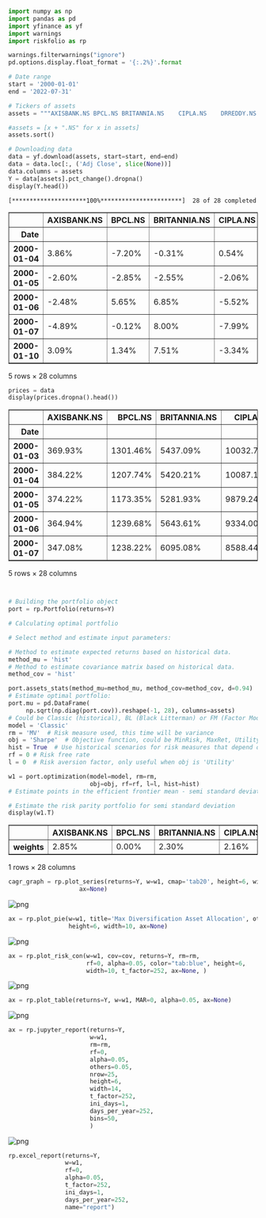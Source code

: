```python
import numpy as np
import pandas as pd
import yfinance as yf
import warnings
import riskfolio as rp

warnings.filterwarnings("ignore")
pd.options.display.float_format = '{:.2%}'.format

# Date range
start = '2000-01-01'
end = '2022-07-31'

# Tickers of assets
assets = """AXISBANK.NS	BPCL.NS	BRITANNIA.NS	CIPLA.NS	DRREDDY.NS	EICHERMOT.NS	GAIL.NS	HDFCBANK.NS	HINDALCO.NS	HINDUNILVR.NS	INFY.NS	IOC.NS	ITC.NS	M&M.NS	MARICO.NS	ONGC.NS	RELIANCE.NS	SAIL.NS	SBIN.NS	SIEMENS.NS	SUNPHARMA.NS	TATACONSUM.NS	TATAMOTORS.NS	TATAPOWER.NS	TATASTEEL.NS	TITAN.NS	VEDL.NS	WIPRO.NS""".split("\t")

#assets = [x + ".NS" for x in assets]
assets.sort()

# Downloading data
data = yf.download(assets, start=start, end=end)
data = data.loc[:, ('Adj Close', slice(None))]
data.columns = assets
Y = data[assets].pct_change().dropna()
display(Y.head())


```

    [*********************100%***********************]  28 of 28 completed



<div>
<style scoped>
    .dataframe tbody tr th:only-of-type {
        vertical-align: middle;
    }

    .dataframe tbody tr th {
        vertical-align: top;
    }

    .dataframe thead th {
        text-align: right;
    }
</style>
<table border="1" class="dataframe">
  <thead>
    <tr style="text-align: right;">
      <th></th>
      <th>AXISBANK.NS</th>
      <th>BPCL.NS</th>
      <th>BRITANNIA.NS</th>
      <th>CIPLA.NS</th>
      <th>DRREDDY.NS</th>
      <th>EICHERMOT.NS</th>
      <th>GAIL.NS</th>
      <th>HDFCBANK.NS</th>
      <th>HINDALCO.NS</th>
      <th>HINDUNILVR.NS</th>
      <th>...</th>
      <th>SBIN.NS</th>
      <th>SIEMENS.NS</th>
      <th>SUNPHARMA.NS</th>
      <th>TATACONSUM.NS</th>
      <th>TATAMOTORS.NS</th>
      <th>TATAPOWER.NS</th>
      <th>TATASTEEL.NS</th>
      <th>TITAN.NS</th>
      <th>VEDL.NS</th>
      <th>WIPRO.NS</th>
    </tr>
    <tr>
      <th>Date</th>
      <th></th>
      <th></th>
      <th></th>
      <th></th>
      <th></th>
      <th></th>
      <th></th>
      <th></th>
      <th></th>
      <th></th>
      <th></th>
      <th></th>
      <th></th>
      <th></th>
      <th></th>
      <th></th>
      <th></th>
      <th></th>
      <th></th>
      <th></th>
      <th></th>
    </tr>
  </thead>
  <tbody>
    <tr>
      <th>2000-01-04</th>
      <td>3.86%</td>
      <td>-7.20%</td>
      <td>-0.31%</td>
      <td>0.54%</td>
      <td>8.00%</td>
      <td>5.22%</td>
      <td>-3.42%</td>
      <td>2.24%</td>
      <td>3.79%</td>
      <td>-1.15%</td>
      <td>...</td>
      <td>6.34%</td>
      <td>0.29%</td>
      <td>-1.34%</td>
      <td>-2.41%</td>
      <td>-3.94%</td>
      <td>0.20%</td>
      <td>-1.08%</td>
      <td>-5.33%</td>
      <td>-1.42%</td>
      <td>8.00%</td>
    </tr>
    <tr>
      <th>2000-01-05</th>
      <td>-2.60%</td>
      <td>-2.85%</td>
      <td>-2.55%</td>
      <td>-2.06%</td>
      <td>-3.74%</td>
      <td>8.07%</td>
      <td>-4.75%</td>
      <td>-3.94%</td>
      <td>8.00%</td>
      <td>-3.56%</td>
      <td>...</td>
      <td>-4.11%</td>
      <td>-4.40%</td>
      <td>-3.51%</td>
      <td>-4.17%</td>
      <td>2.43%</td>
      <td>1.95%</td>
      <td>3.81%</td>
      <td>-6.11%</td>
      <td>-0.61%</td>
      <td>1.63%</td>
    </tr>
    <tr>
      <th>2000-01-06</th>
      <td>-2.48%</td>
      <td>5.65%</td>
      <td>6.85%</td>
      <td>-5.52%</td>
      <td>5.96%</td>
      <td>8.01%</td>
      <td>2.77%</td>
      <td>0.81%</td>
      <td>7.83%</td>
      <td>4.01%</td>
      <td>...</td>
      <td>5.05%</td>
      <td>1.44%</td>
      <td>-0.10%</td>
      <td>3.34%</td>
      <td>4.15%</td>
      <td>3.12%</td>
      <td>7.47%</td>
      <td>8.02%</td>
      <td>4.65%</td>
      <td>-1.93%</td>
    </tr>
    <tr>
      <th>2000-01-07</th>
      <td>-4.89%</td>
      <td>-0.12%</td>
      <td>8.00%</td>
      <td>-7.99%</td>
      <td>-7.97%</td>
      <td>7.75%</td>
      <td>-3.54%</td>
      <td>0.03%</td>
      <td>4.44%</td>
      <td>5.45%</td>
      <td>...</td>
      <td>4.71%</td>
      <td>-7.96%</td>
      <td>-8.00%</td>
      <td>7.97%</td>
      <td>8.01%</td>
      <td>-0.19%</td>
      <td>2.20%</td>
      <td>-2.11%</td>
      <td>-2.35%</td>
      <td>-8.00%</td>
    </tr>
    <tr>
      <th>2000-01-10</th>
      <td>3.09%</td>
      <td>1.34%</td>
      <td>7.51%</td>
      <td>-3.34%</td>
      <td>-1.65%</td>
      <td>1.31%</td>
      <td>-0.56%</td>
      <td>-1.46%</td>
      <td>-6.58%</td>
      <td>0.76%</td>
      <td>...</td>
      <td>-1.39%</td>
      <td>-1.82%</td>
      <td>-4.59%</td>
      <td>0.88%</td>
      <td>7.90%</td>
      <td>7.00%</td>
      <td>5.99%</td>
      <td>-0.99%</td>
      <td>2.15%</td>
      <td>0.14%</td>
    </tr>
  </tbody>
</table>
<p>5 rows × 28 columns</p>
</div>



```python
prices = data
display(prices.dropna().head())

```


<div>
<style scoped>
    .dataframe tbody tr th:only-of-type {
        vertical-align: middle;
    }

    .dataframe tbody tr th {
        vertical-align: top;
    }

    .dataframe thead th {
        text-align: right;
    }
</style>
<table border="1" class="dataframe">
  <thead>
    <tr style="text-align: right;">
      <th></th>
      <th>AXISBANK.NS</th>
      <th>BPCL.NS</th>
      <th>BRITANNIA.NS</th>
      <th>CIPLA.NS</th>
      <th>DRREDDY.NS</th>
      <th>EICHERMOT.NS</th>
      <th>GAIL.NS</th>
      <th>HDFCBANK.NS</th>
      <th>HINDALCO.NS</th>
      <th>HINDUNILVR.NS</th>
      <th>...</th>
      <th>SBIN.NS</th>
      <th>SIEMENS.NS</th>
      <th>SUNPHARMA.NS</th>
      <th>TATACONSUM.NS</th>
      <th>TATAMOTORS.NS</th>
      <th>TATAPOWER.NS</th>
      <th>TATASTEEL.NS</th>
      <th>TITAN.NS</th>
      <th>VEDL.NS</th>
      <th>WIPRO.NS</th>
    </tr>
    <tr>
      <th>Date</th>
      <th></th>
      <th></th>
      <th></th>
      <th></th>
      <th></th>
      <th></th>
      <th></th>
      <th></th>
      <th></th>
      <th></th>
      <th></th>
      <th></th>
      <th></th>
      <th></th>
      <th></th>
      <th></th>
      <th></th>
      <th></th>
      <th></th>
      <th></th>
      <th></th>
    </tr>
  </thead>
  <tbody>
    <tr>
      <th>2000-01-03</th>
      <td>369.93%</td>
      <td>1301.46%</td>
      <td>5437.09%</td>
      <td>10032.76%</td>
      <td>32412.28%</td>
      <td>289.18%</td>
      <td>421.34%</td>
      <td>1429.23%</td>
      <td>5724.06%</td>
      <td>13538.52%</td>
      <td>...</td>
      <td>1642.36%</td>
      <td>4404.91%</td>
      <td>1212.04%</td>
      <td>3477.51%</td>
      <td>3293.15%</td>
      <td>430.95%</td>
      <td>204.14%</td>
      <td>698.82%</td>
      <td>100.56%</td>
      <td>8354.18%</td>
    </tr>
    <tr>
      <th>2000-01-04</th>
      <td>384.22%</td>
      <td>1207.74%</td>
      <td>5420.21%</td>
      <td>10087.14%</td>
      <td>35006.13%</td>
      <td>304.27%</td>
      <td>406.92%</td>
      <td>1461.18%</td>
      <td>5941.15%</td>
      <td>13383.04%</td>
      <td>...</td>
      <td>1746.50%</td>
      <td>4417.84%</td>
      <td>1195.79%</td>
      <td>3393.73%</td>
      <td>3163.25%</td>
      <td>431.79%</td>
      <td>201.93%</td>
      <td>661.56%</td>
      <td>99.13%</td>
      <td>9022.56%</td>
    </tr>
    <tr>
      <th>2000-01-05</th>
      <td>374.22%</td>
      <td>1173.35%</td>
      <td>5281.93%</td>
      <td>9879.24%</td>
      <td>33697.38%</td>
      <td>328.84%</td>
      <td>387.61%</td>
      <td>1403.59%</td>
      <td>6416.26%</td>
      <td>12906.93%</td>
      <td>...</td>
      <td>1674.71%</td>
      <td>4223.44%</td>
      <td>1153.81%</td>
      <td>3252.35%</td>
      <td>3239.97%</td>
      <td>440.21%</td>
      <td>209.63%</td>
      <td>621.17%</td>
      <td>98.53%</td>
      <td>9169.60%</td>
    </tr>
    <tr>
      <th>2000-01-06</th>
      <td>364.94%</td>
      <td>1239.68%</td>
      <td>5643.61%</td>
      <td>9334.00%</td>
      <td>35706.70%</td>
      <td>355.18%</td>
      <td>398.34%</td>
      <td>1414.94%</td>
      <td>6918.42%</td>
      <td>13425.00%</td>
      <td>...</td>
      <td>1759.31%</td>
      <td>4284.07%</td>
      <td>1152.69%</td>
      <td>3361.08%</td>
      <td>3374.43%</td>
      <td>453.97%</td>
      <td>225.29%</td>
      <td>670.99%</td>
      <td>103.11%</td>
      <td>8992.20%</td>
    </tr>
    <tr>
      <th>2000-01-07</th>
      <td>347.08%</td>
      <td>1238.22%</td>
      <td>6095.08%</td>
      <td>8588.44%</td>
      <td>32860.35%</td>
      <td>382.71%</td>
      <td>384.23%</td>
      <td>1415.36%</td>
      <td>7225.26%</td>
      <td>14156.90%</td>
      <td>...</td>
      <td>1842.22%</td>
      <td>3942.96%</td>
      <td>1060.49%</td>
      <td>3629.05%</td>
      <td>3644.87%</td>
      <td>453.13%</td>
      <td>230.25%</td>
      <td>656.85%</td>
      <td>100.69%</td>
      <td>8272.91%</td>
    </tr>
  </tbody>
</table>
<p>5 rows × 28 columns</p>
</div>



```python


# Building the portfolio object
port = rp.Portfolio(returns=Y)

# Calculating optimal portfolio

# Select method and estimate input parameters:

# Method to estimate expected returns based on historical data.
method_mu = 'hist'
# Method to estimate covariance matrix based on historical data.
method_cov = 'hist'

port.assets_stats(method_mu=method_mu, method_cov=method_cov, d=0.94)
# Estimate optimal portfolio:
port.mu = pd.DataFrame(
     np.sqrt(np.diag(port.cov)).reshape(-1, 28), columns=assets)
# Could be Classic (historical), BL (Black Litterman) or FM (Factor Model)
model = 'Classic'
rm = 'MV'  # Risk measure used, this time will be variance
obj = 'Sharpe'  # Objective function, could be MinRisk, MaxRet, Utility or Sharpe
hist = True  # Use historical scenarios for risk measures that depend on scenarios
rf = 0 # Risk free rate
l = 0  # Risk aversion factor, only useful when obj is 'Utility'

w1 = port.optimization(model=model, rm=rm,
                       obj=obj, rf=rf, l=l, hist=hist)
# Estimate points in the efficient frontier mean - semi standard deviation

# Estimate the risk parity portfolio for semi standard deviation
display(w1.T)

```


<div>
<style scoped>
    .dataframe tbody tr th:only-of-type {
        vertical-align: middle;
    }

    .dataframe tbody tr th {
        vertical-align: top;
    }

    .dataframe thead th {
        text-align: right;
    }
</style>
<table border="1" class="dataframe">
  <thead>
    <tr style="text-align: right;">
      <th></th>
      <th>AXISBANK.NS</th>
      <th>BPCL.NS</th>
      <th>BRITANNIA.NS</th>
      <th>CIPLA.NS</th>
      <th>DRREDDY.NS</th>
      <th>EICHERMOT.NS</th>
      <th>GAIL.NS</th>
      <th>HDFCBANK.NS</th>
      <th>HINDALCO.NS</th>
      <th>HINDUNILVR.NS</th>
      <th>...</th>
      <th>SBIN.NS</th>
      <th>SIEMENS.NS</th>
      <th>SUNPHARMA.NS</th>
      <th>TATACONSUM.NS</th>
      <th>TATAMOTORS.NS</th>
      <th>TATAPOWER.NS</th>
      <th>TATASTEEL.NS</th>
      <th>TITAN.NS</th>
      <th>VEDL.NS</th>
      <th>WIPRO.NS</th>
    </tr>
  </thead>
  <tbody>
    <tr>
      <th>weights</th>
      <td>2.85%</td>
      <td>0.00%</td>
      <td>2.30%</td>
      <td>2.16%</td>
      <td>10.66%</td>
      <td>4.21%</td>
      <td>0.00%</td>
      <td>4.06%</td>
      <td>0.83%</td>
      <td>9.67%</td>
      <td>...</td>
      <td>0.00%</td>
      <td>2.46%</td>
      <td>10.76%</td>
      <td>1.66%</td>
      <td>1.48%</td>
      <td>1.12%</td>
      <td>4.49%</td>
      <td>5.53%</td>
      <td>2.91%</td>
      <td>1.63%</td>
    </tr>
  </tbody>
</table>
<p>1 rows × 28 columns</p>
</div>



```python
cagr_graph = rp.plot_series(returns=Y, w=w1, cmap='tab20', height=6, width=10,
                    ax=None)

```


    
![png](MD_opt_files/MD_opt_3_0.png)
    



```python
ax = rp.plot_pie(w=w1, title='Max Diversification Asset Allocation', others=0.05, nrow=25, cmap="tab20",
                 height=6, width=10, ax=None)

```


    
![png](MD_opt_files/MD_opt_4_0.png)
    



```python
ax = rp.plot_risk_con(w=w1, cov=cov, returns=Y, rm=rm,
                      rf=0, alpha=0.05, color="tab:blue", height=6,
                      width=10, t_factor=252, ax=None, )

```


    
![png](MD_opt_files/MD_opt_5_0.png)
    



```python
ax = rp.plot_table(returns=Y, w=w1, MAR=0, alpha=0.05, ax=None)

```


    
![png](MD_opt_files/MD_opt_6_0.png)
    



```python
ax = rp.jupyter_report(returns=Y,
                       w=w1,
                       rm=rm,
                       rf=0,
                       alpha=0.05,
                       others=0.05,
                       nrow=25,
                       height=6,
                       width=14,
                       t_factor=252,
                       ini_days=1,
                       days_per_year=252,
                       bins=50,
                       )

```


    
![png](MD_opt_files/MD_opt_7_0.png)
    



```python
rp.excel_report(returns=Y,
                w=w1,
                rf=0,
                alpha=0.05,
                t_factor=252,
                ini_days=1,
                days_per_year=252,
                name="report")

```

